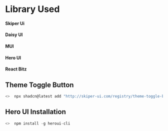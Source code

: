<h1> Library Used </h1>         
<h4> Skiper Ui </h4>
<h4> Daisy UI </h4>
<h4> MUI </h4>
<h4> Hero UI </h4>
<h4> React Bitz </h4>

<h2> Theme Toggle Button </h2>

```js
<>  npx shadcn@latest add "http://skiper-ui.com/registry/theme-toggle-button.json"

```
<h2> Hero UI Installation </h2>

```js
<>  npm install -g heroui-cli
```
